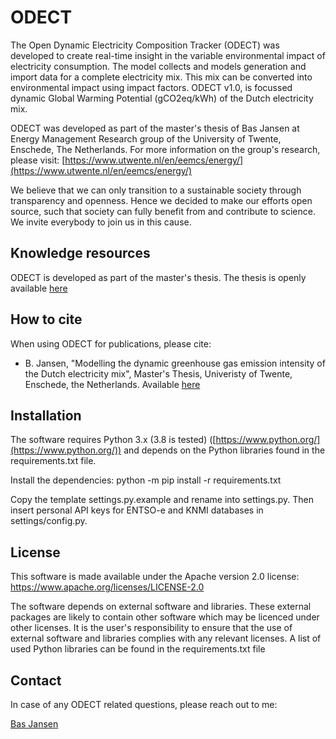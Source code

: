 # ODECT
The Open Dynamic Electricity Composition Tracker (ODECT) was developed to create real-time 
insight in the variable environmental impact of electricity consumption. The model collects and models generation and import data for a complete electricity mix. This mix can be converted into environmental impact using impact factors. ODECT v1.0, is focussed dynamic Global Warming Potential (gCO2eq/kWh) of the Dutch electricity mix.

ODECT was developed as part of the master's thesis of Bas Jansen at 
Energy Management Research group of the University of Twente, Enschede, The Netherlands. 
For more information on the group's research, please visit: 
[https://www.utwente.nl/en/eemcs/energy/](https://www.utwente.nl/en/eemcs/energy/)

We believe that we can only transition to a sustainable society through 
transparency and openness. Hence we decided to make our efforts open source, 
such that society can fully benefit from and contribute to science. 
We invite everybody to join us in this cause.

## Knowledge resources
ODECT is developed as part of the master's thesis. 
The thesis is openly available [here](https://essay.utwente.nl/96154/)

## How to cite
When using ODECT for publications, please cite:
-   B. Jansen, "Modelling the dynamic greenhouse gas emission intensity of the Dutch electricity mix", Master's Thesis, Univeristy of Twente, Enschede, the Netherlands. Available [here](https://essay.utwente.nl/96154/)

## Installation

The software requires Python 3.x (3.8 is tested)
([https://www.python.org/](https://www.python.org/)) and depends on the Python libraries 
found in the requirements.txt file.

Install the dependencies: python -m pip install -r requirements.txt

Copy the template settings.py.example and rename into settings.py. Then insert personal API keys for ENTSO-e and KNMI databases in settings/config.py.

## License

This software is made available under the Apache version 2.0 license: https://www.apache.org/licenses/LICENSE-2.0

The software depends on external software and libraries. 
These external packages are likely to contain other software 
which may be licenced under other licenses. 
It is the user's responsibility to ensure that the use of external software and libraries complies with any relevant licenses. A list of used Python libraries can be found in the requirements.txt file

## Contact
In case of any ODECT related questions, please reach out to me:

[Bas Jansen](https://www.linkedin.com/in/b-j-jansen/)
